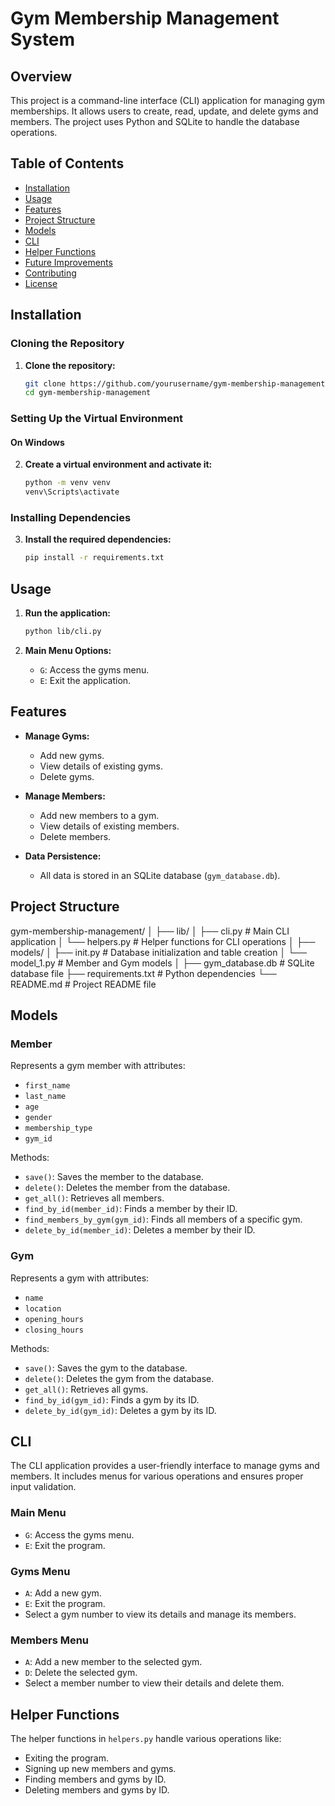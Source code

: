 # Gym Membership Management System

## Overview

This project is a command-line interface (CLI) application for managing gym memberships. It allows users to create, read, update, and delete gyms and members. The project uses Python and SQLite to handle the database operations.

## Table of Contents

- [Installation](#installation)
- [Usage](#usage)
- [Features](#features)
- [Project Structure](#project-structure)
- [Models](#models)
- [CLI](#cli)
- [Helper Functions](#helper-functions)
- [Future Improvements](#future-improvements)
- [Contributing](#contributing)
- [License](#license)

## Installation

### Cloning the Repository

1. **Clone the repository:**
    ```bash
    git clone https://github.com/yourusername/gym-membership-management.git
    cd gym-membership-management
    ```

### Setting Up the Virtual Environment

#### On Windows

2. **Create a virtual environment and activate it:**
    ```bash
    python -m venv venv
    venv\Scripts\activate

### Installing Dependencies

3. **Install the required dependencies:**
    ```bash
    pip install -r requirements.txt
    ```

## Usage

1. **Run the application:**
    ```bash
    python lib/cli.py
    ```

2. **Main Menu Options:**
    - `G`: Access the gyms menu.
    - `E`: Exit the application.

## Features

- **Manage Gyms:**
  - Add new gyms.
  - View details of existing gyms.
  - Delete gyms.

- **Manage Members:**
  - Add new members to a gym.
  - View details of existing members.
  - Delete members.

- **Data Persistence:**
  - All data is stored in an SQLite database (`gym_database.db`).

## Project Structure

gym-membership-management/
│
├── lib/
│ ├── cli.py # Main CLI application
│ └── helpers.py # Helper functions for CLI operations
│
├── models/
│ ├── init.py # Database initialization and table creation
│ └── model_1.py # Member and Gym models
│
├── gym_database.db # SQLite database file
├── requirements.txt # Python dependencies
└── README.md # Project README file

## Models

### Member

Represents a gym member with attributes:
- `first_name`
- `last_name`
- `age`
- `gender`
- `membership_type`
- `gym_id`

Methods:
- `save()`: Saves the member to the database.
- `delete()`: Deletes the member from the database.
- `get_all()`: Retrieves all members.
- `find_by_id(member_id)`: Finds a member by their ID.
- `find_members_by_gym(gym_id)`: Finds all members of a specific gym.
- `delete_by_id(member_id)`: Deletes a member by their ID.

### Gym

Represents a gym with attributes:
- `name`
- `location`
- `opening_hours`
- `closing_hours`

Methods:
- `save()`: Saves the gym to the database.
- `delete()`: Deletes the gym from the database.
- `get_all()`: Retrieves all gyms.
- `find_by_id(gym_id)`: Finds a gym by its ID.
- `delete_by_id(gym_id)`: Deletes a gym by its ID.

## CLI

The CLI application provides a user-friendly interface to manage gyms and members. It includes menus for various operations and ensures proper input validation.

### Main Menu

- `G`: Access the gyms menu.
- `E`: Exit the program.

### Gyms Menu

- `A`: Add a new gym.
- `E`: Exit the program.
- Select a gym number to view its details and manage its members.

### Members Menu

- `A`: Add a new member to the selected gym.
- `D`: Delete the selected gym.
- Select a member number to view their details and delete them.

## Helper Functions

The helper functions in `helpers.py` handle various operations like:
- Exiting the program.
- Signing up new members and gyms.
- Finding members and gyms by ID.
- Deleting members and gyms by ID.


